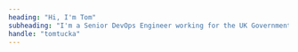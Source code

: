 ```yaml
---
heading: "Hi, I'm Tom"
subheading: "I'm a Senior DevOps Engineer working for the UK Government."
handle: "tomtucka"
---
```

